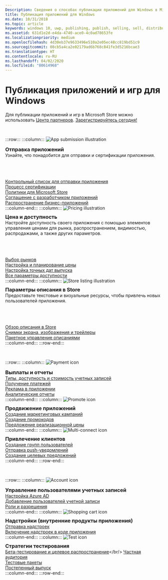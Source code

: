 ```yaml
---
Description: Сведения о способах публикации приложений для Windows в Microsoft Store.
title: Публикация приложений для Windows
ms.date: 10/31/2018
ms.topic: article
keywords: windows 10, uwp, publishing, publish, selling, sell, distribute, distributing, store, dashboard
ms.assetid: 631d1e2d-e4da-4740-ace0-4c0ad78653fe
ms.localizationpriority: medium
ms.openlocfilehash: 4d30eb37e9633496e510a2e05ec48cc819bd51c9
ms.sourcegitcommit: 08cb5a4ca2e02179ad6b768c841fe3d5216bcae3
ms.translationtype: HT
ms.contentlocale: ru-RU
ms.lasthandoff: 04/02/2020
ms.locfileid: "80614968"
---
```

# <a name="publish-windows-apps-and-games"></a>Публикация приложений и игр для Windows  

Для публикации приложений и игр в Microsoft Store можно использовать [Центр партнеров](https://partner.microsoft.com/dashboard). [Зарегистрируйтесь сегодня!](https://developer.microsoft.com/store/register)

<br/>

:::row:::
    :::column:::
        <img src="https://docs.microsoft.com/media/illustrations/teams-fast-track.svg" alt="App submission illustration" />
        <h3 style="margin-top: 10px; margin-bottom: 0px">Отправка приложений</h3>
        <p style="margin-top: 0px; margin-bottom: 50px">Узнайте, что понадобится для отправки и сертификации приложения.</p>
        <br>
        <a href="app-submissions.md">Контрольный список для отправки приложения</a><br/>
        <a href="the-app-certification-process.md">Процесс сертификации</a><br/>
        <a href="store-policies.md">Политики для Microsoft Store</a><br/>
        <a href="//docs.microsoft.com/legal/windows/agreements/app-developer-agreement">Соглашение с разработчиком приложений</a><br/>
        <a href="distribute-lob-apps-to-enterprises.md">Распространение бизнес-приложений</a><br/>
    :::column-end:::
    :::column:::
        <img src="https://docs.microsoft.com/media/illustrations/bcs-partner-advanced-management- billing-7.svg" alt="Pricing illustration" />
        <h3 style="margin-top: 10px; margin-bottom: 0px">Цена и доступность</h3>
        <p style="margin-top: 0px; margin-bottom: 50px">Настройте доступность своего приложения с помощью элементов управления ценами для рынка, распространением, видимостью, распродажами, а также других параметров.</p>
        <br>
        <a href="define-pricing-and-market-selection.md">Выбор рынков</a><br/>
        <a href="set-and-schedule-app-pricing.md">Настройка и планирование цены</a><br/>
        <a href="configure-precise-release-scheduling.md">Настройка точных дат выпуска</a><br/>
        <a href="set-app-pricing-and-availability.md">Все параметры доступности</a><br/>
    :::column-end:::
    :::column:::
        <img src="https://docs.microsoft.com/media/illustrations/biztalk-get-started-scenarios.svg" alt="Store listing illustration" />
        <h3 style="margin-top: 10px; margin-bottom: 0px">Параметры описания в Store</h3>
        <p style="margin-top: 0px; margin-bottom: 50px">Предоставьте текстовые и визуальные ресурсы, чтобы привлечь новых пользователей приложения.</p>
        <br>
        <a href="create-app-store-listings.md">Обзор описания в Store</a><br/>
        <a href="app-screenshots-and-images.md">Снимки экрана, изображения и трейлеры</a><br/>
        <a href="import-and-export-store-listings.md">Пакетное управление описаниями</a><br/>
    :::column-end:::
:::row-end:::

<br/>

:::row:::
    :::column:::
        <img src="https://docs.microsoft.com/media/illustrations/team-services-get-started-account-manager.svg" alt="Payment icon" />
        <h3 style="margin-top: 10px; margin-bottom: 0px">Выплаты и отчеты</h3>
        <a href="account-types-locations-and-fees.md">Типы, доступность и стоимость учетных записей</a><br/>
        <a href="getting-paid-apps.md">Получение платежей</a><br/>
        <a href="in-app-ads.md">Реклама в приложении</a><br/>
        <a href="analytics.md">Аналитические отчеты</a><br/>
    :::column-end:::
    :::column:::
        <img src="https://docs.microsoft.com/media/illustrations/ms365enterprise-partner-news-2.svg" alt="Promote icon" />
        <h3 style="margin-top: 10px; margin-bottom: 0px">Продвижение приложений</h3>
        <a href="create-an-ad-campaign-for-your-app.md">Создание маркетинговых кампаний</a><br/>
        <a href="generate-promotional-codes.md">Создание промокодов</a><br/>
        <a href="put-apps-and-add-ons-on-sale.md">Предложение реализационной цены</a><br/>
    :::column-end:::
    :::column:::
        <img src="https://docs.microsoft.com/media/illustrations/virtualization-hperv-server-community.svg" alt="Multi-connect icon" />
        <h3 style="margin-top: 10px; margin-bottom: 0px">Привлечение клиентов</h3>
        <a href="create-customer-groups.md">Создание групп пользователей</a><br/>
        <a href="send-push-notifications-to-your-apps-customers.md">Отправка push-уведомлений</a><br/>
        <a href="use-targeted-offers-to-maximize-engagement-and-conversions.md">Создание целевых предложений</a><br/>
    :::column-end:::
:::row-end:::

<br/>

:::row:::
    :::column:::
        <img src="https://docs.microsoft.com/media/illustrations/bcs-user-management-add-customer-1.svg" alt="Account icon" />
        <h3 style="margin-top: 10px; margin-bottom: 0px">Управление пользователями учетных записей</h3>
        <a href="associate-azure-ad-with-dev-center.md">Настройка Azure AD</a><br/>
        <a href="add-users-groups-and-azure-ad-applications.md">Добавление пользователей учетной записи</a><br/>
        <a href="set-custom-permissions-for-account-users.md">Роли и разрешения</a><br/>
    :::column-end:::
    :::column:::
        <img src="https://docs.microsoft.com/media/illustrations/sql-get-started-download.svg" alt="Shopping cart icon" />
        <h3 style="margin-top: 10px; margin-bottom: 0px">Надстройки (внутренние продукты приложения)</h3>
        <a href="add-on-submissions.md">Отправка надстроек</a><br/>
        <a href="../monetize/in-app-purchases-and-trials.md">Включение надстроек в коде приложения</a><br/>
    :::column-end:::
    :::column:::
        <img src="https://docs.microsoft.com/media/illustrations/team-services-dev-ops-test.svg" alt="Test icon" />
        <h3 style="margin-top: 10px; margin-bottom: 0px">Стратегии тестирования</h3>
        <a href="beta-testing-and-targeted-distribution.md">Бета-тестирование и целевое распространение</a></br/> <a href="choose-visibility-options.md#audience">Частная аудитория</a><br/>
        <a href="package-flights.md">Тестовые пакеты</a><br/>
        <a href="gradual-package-rollout.md">Постепенный выпуск</a><br/>
    :::column-end:::
:::row-end:::
